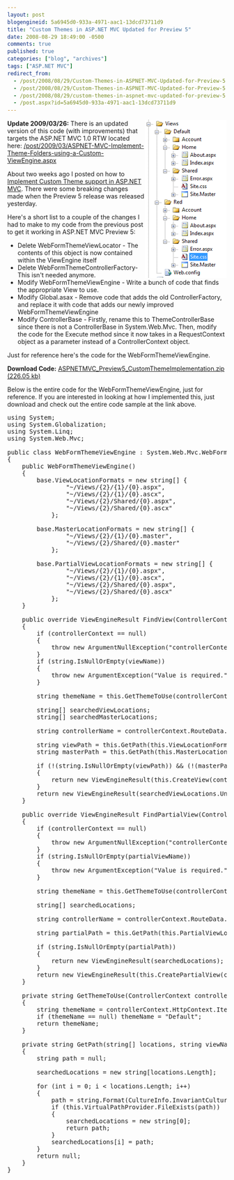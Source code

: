 ```yaml
---
layout: post
blogengineid: 5a6945d0-933a-4971-aac1-13dcd73711d9
title: "Custom Themes in ASP.NET MVC Updated for Preview 5"
date: 2008-08-29 18:49:00 -0500
comments: true
published: true
categories: ["blog", "archives"]
tags: ["ASP.NET MVC"]
redirect_from: 
  - /post/2008/08/29/Custom-Themes-in-ASPNET-MVC-Updated-for-Preview-5.aspx
  - /post/2008/08/29/Custom-Themes-in-ASPNET-MVC-Updated-for-Preview-5
  - /post/2008/08/29/custom-themes-in-aspnet-mvc-updated-for-preview-5
  - /post.aspx?id=5a6945d0-933a-4971-aac1-13dcd73711d9
---
```

<!-- more -->

<img src="/files/ASPNETMVC_Preview4_CustomThemeFolderLayout.png" alt="" align="right" />

**Update 2009/03/26:** There is an updated version of this code (with improvements) that targets the ASP.NET MVC 1.0 RTW located here: <a href="/post/2009/03/ASPNET-MVC-Implement-Theme-Folders-using-a-Custom-ViewEngine.aspx">/post/2009/03/ASPNET-MVC-Implement-Theme-Folders-using-a-Custom-ViewEngine.aspx</a> 

About two weeks ago I posted on how to <a href="/post.aspx?id=ee0e253d-c746-4099-9795-81aaf14ad608">Implement Custom Theme support in ASP.NET MVC</a>. There were some breaking changes made when the Preview 5 release was released yesterday.

Here's a short list to a couple of the changes I had to make to my code from the previous post to get it working in ASP.NET MVC Preview 5:
<ul>
<li>Delete WebFormThemeViewLocator - The contents of this object is now contained within the ViewEngine itself</li>
<li>Delete WebFormThemeControllerFactory- This isn't needed anymore.</li>
<li>Modify WebFormThemeViewEngine - Write a bunch of code that finds the appropriate View to use.</li>
<li>Modify Global.asax - Remove code that adds the old ControllerFactory, and replace it with code that adds our newly improved WebFormThemeViewEngine</li>
<li>Modify ControllerBase - Firstly, rename this to ThemeControllerBase since there is not a ControllerBase in System.Web.Mvc. Then, modify the code for the Execute method since it now takes in a RequestContext object as a parameter instead of a ControllerContext object.</li>
</ul>

Just for reference here's the code for the WebFormThemeViewEngine.

**Download Code:** <a href="/files/ASPNETMVC_Preview5_CustomThemeImplementation.zip" rel="enclosure">ASPNETMVC_Preview5_CustomThemeImplementation.zip (226.05 kb)</a>

Below is the entire code for the WebFormThemeViewEngine, just for reference. If you are interested in looking at how I implemented this, just download and check out the entire code sample at the link above.
<pre class="brush: c-sharp; first-line: 1; tab-size: 4; toolbar: false; ">using System;
using System.Globalization;
using System.Linq;
using System.Web.Mvc;

public class WebFormThemeViewEngine : System.Web.Mvc.WebFormViewEngine
{
    public WebFormThemeViewEngine()
    {
        base.ViewLocationFormats = new string[] {
                "~/Views/{2}/{1}/{0}.aspx",
                "~/Views/{2}/{1}/{0}.ascx",
                "~/Views/{2}/Shared/{0}.aspx",
                "~/Views/{2}/Shared/{0}.ascx"
            };

        base.MasterLocationFormats = new string[] {
                "~/Views/{2}/{1}/{0}.master",
                "~/Views/{2}/Shared/{0}.master"
            };

        base.PartialViewLocationFormats = new string[] {
                "~/Views/{2}/{1}/{0}.aspx",
                "~/Views/{2}/{1}/{0}.ascx",
                "~/Views/{2}/Shared/{0}.aspx",
                "~/Views/{2}/Shared/{0}.ascx"
            };
    }

    public override ViewEngineResult FindView(ControllerContext controllerContext, string viewName, string masterName)
    {
        if (controllerContext == null)
        {
            throw new ArgumentNullException("controllerContext");
        }
        if (string.IsNullOrEmpty(viewName))
        {
            throw new ArgumentException("Value is required.", "viewName");
        }

        string themeName = this.GetThemeToUse(controllerContext);

        string[] searchedViewLocations;
        string[] searchedMasterLocations;

        string controllerName = controllerContext.RouteData.GetRequiredString("controller");

        string viewPath = this.GetPath(this.ViewLocationFormats, viewName, controllerName, themeName, out searchedViewLocations);
        string masterPath = this.GetPath(this.MasterLocationFormats, viewName, controllerName, themeName, out searchedMasterLocations);

        if (!(string.IsNullOrEmpty(viewPath)) &amp;&amp; (!(masterPath == string.Empty) || string.IsNullOrEmpty(masterName)))
        {
            return new ViewEngineResult(this.CreateView(controllerContext, viewPath, masterPath));
        }
        return new ViewEngineResult(searchedViewLocations.Union<string>(searchedMasterLocations));
    }

    public override ViewEngineResult FindPartialView(ControllerContext controllerContext, string partialViewName)
    {
        if (controllerContext == null)
        {
            throw new ArgumentNullException("controllerContext");
        }
        if (string.IsNullOrEmpty(partialViewName))
        {
            throw new ArgumentException("Value is required.", partialViewName);
        }

        string themeName = this.GetThemeToUse(controllerContext);

        string[] searchedLocations;

        string controllerName = controllerContext.RouteData.GetRequiredString("controller");

        string partialPath = this.GetPath(this.PartialViewLocationFormats, partialViewName, controllerName, themeName, out searchedLocations);

        if (string.IsNullOrEmpty(partialPath))
        {
            return new ViewEngineResult(searchedLocations);
        }
        return new ViewEngineResult(this.CreatePartialView(controllerContext, partialPath));
    }

    private string GetThemeToUse(ControllerContext controllerContext)
    {
        string themeName = controllerContext.HttpContext.Items["themeName"] as string;
        if (themeName == null) themeName = "Default";
        return themeName;
    }

    private string GetPath(string[] locations, string viewName, string controllerName, string themeName, out string[] searchedLocations)
    {
        string path = null;

        searchedLocations = new string[locations.Length];

        for (int i = 0; i < locations.Length; i++)
        {
            path = string.Format(CultureInfo.InvariantCulture, locations[i], new object[] { viewName, controllerName, themeName });
            if (this.VirtualPathProvider.FileExists(path))
            {
                searchedLocations = new string[0];
                return path;
            }
            searchedLocations[i] = path;
        }
        return null;
    }
}</pre>
